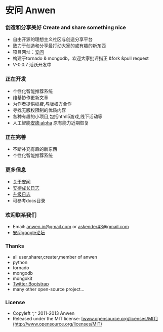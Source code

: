 安问 Anwen
========

### 创造和分享美好 Create and share something nice

* 自由开源的理想主义社区与创造分享平台
* 致力于创造和分享最打动大家的或有趣的新东西
* 项目网址：[安问](http://anwensf.com/)
* 构建于tornado & mongodb，欢迎大家批评指正 &fork &pull request
* V-0.0.7 活跃开发中

### 正在开发
* 个性化智能推荐系统
* 维基协作更新文章
* 为作者提供稿费,与版权方合作
* 寻找无版权限制的优质内容
* 各种有趣的小项目,包括html5游戏,线下活动等
* 人工智能[安德·alpha](http://anwensf.com/ande) 原有能力近期恢复

### 正在完善
* 不断补充有趣的新东西
* 个性化智能推荐系统

### 更多信息
* [关于安问](http://anwensf.com/about)
* [安德成长日志](http://anwensf.com/ande-growup-log)
* [升级日志](http://anwensf.com/changelog )
* 可参考docs目录


### 欢迎联系我们
* Email: anwen.in@gmail.com or askender43@gmail.com
* [安问google论坛](https://groups.google.com/d/forum/our-anwen )

### Thanks
* all user,sharer,creater,member of anwen
* python
* tornado
* mongodb
* mongokit
* [Twitter Bootstrap](https://twitter.github.com/bootstrap)
* many other open-source project...

### License
* Copyleft ^,^ 2011-2013 Anwen
* Released under the MIT license:
  [www.opensource.org/licenses/MIT](http://www.opensource.org/licenses/MIT)
